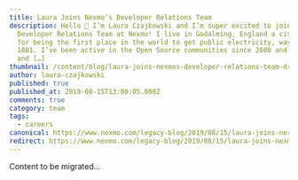 ```yaml
---
title: Laura Joins Nexmo’s Developer Relations Team
description: Hello 🙂 I’m Laura Czajkowski and I’m super excited to join the
  Developer Relations Team at Nexmo! I live in Godalming, England a city famous
  for being the first place in the world to get public electricity, way back in
  1881. I’ve been active in the Open Source communities since 2000 and have led
  and […]
thumbnail: /content/blog/laura-joins-nexmos-developer-relations-team-dr/godalming.jpeg
author: laura-czajkowski
published: true
published_at: 2019-08-15T13:00:05.000Z
comments: true
category: team
tags:
  - careers
canonical: https://www.nexmo.com/legacy-blog/2019/08/15/laura-joins-nexmos-developer-relations-team-dr
redirect: https://www.nexmo.com/legacy-blog/2019/08/15/laura-joins-nexmos-developer-relations-team-dr
---
```


Content to be migrated...
